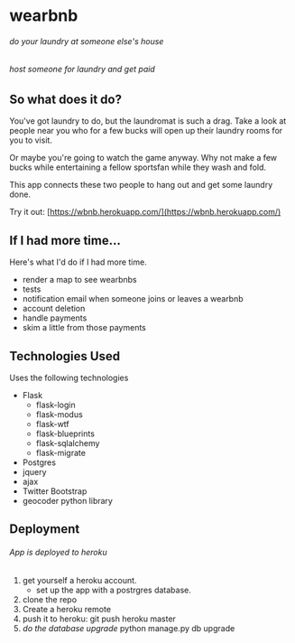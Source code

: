 # wearbnb
###### do your laundry at someone else's house
###### host someone for laundry and get paid

## So what does it do?

You've got laundry to do, but the laundromat is such a drag.
Take a look at people near you who for a few bucks will open up their laundry rooms for you to visit.

Or maybe you're going to watch the game anyway. Why not make a few bucks while entertaining a fellow sportsfan while they wash and fold.

This app connects these two people to hang out and get some laundry done.

Try it out: [https://wbnb.herokuapp.com/](https://wbnb.herokuapp.com/)

## If I had more time...

Here's what I'd do if I had more time.

* render a map to see wearbnbs
* tests
* notification email when someone joins or leaves a wearbnb
* account deletion
* handle payments
* skim a little from those payments

## Technologies Used

Uses the following technologies

* Flask
	* flask-login
	* flask-modus
	* flask-wtf
	* flask-blueprints
	* flask-sqlalchemy
	* flask-migrate
* Postgres
* jquery
* ajax
* Twitter Bootstrap
* geocoder python library

## Deployment
###### App is deployed to heroku

1. get yourself a heroku account.
	* set up the app with a postrgres database.
2. clone the repo
3. Create a heroku remote
3. push it to heroku: git push heroku master
4. *do the database upgrade* python manage.py db upgrade